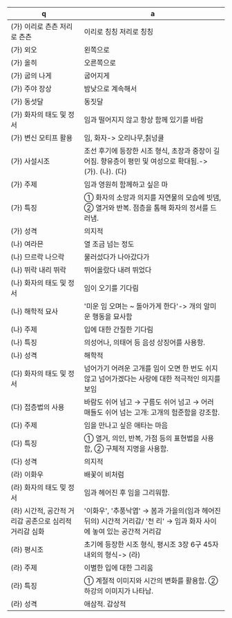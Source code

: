 q | a
---|---
(가) 이리로 츤츤 저리로 츤츤		| 이리로 칭칭 저리로 칭칭
(가) 외오		| 왼쪽으로
(가) 올히		| 오른쪽으로
(가) 굽의 나게		| 굽어지게
(가) 주야 장상		| 밤낮으로 계속해서
(가) 동섯달		| 동짓달
(가) 화자의 태도 및 정서		| 임과 떨어지지 않고 항상 함께 있기를 바람
(가) 변신 모티프 활용		| 임, 화자-> 오리나무,칡넝쿨		|> 칡녕쿨이 오리나무를 감는 모양을 묘사하여 입과 함께하고 싶은 마음을 드러냄
(가) 사설시조		| 조선 후기에 등장한 시조 형식, 초장과 중장이 길어짐. 향유층이 평민 및 여성으로 확대됨.-> (가). (나). (다)
(가) 주제		| 임과 영원히 함께하고 싶은 마
(가) 특징		| ① 화자의 소망과 의지를 자연물의 모습에 빗댐, ② 열거와 반복. 점층을 톰해 화자의 정서를 드러냄.
(가) 성격		| 의지적
(나) 여라믄		| 열 조금 넘는 정도
(나) 므르락 나으락		| 물러섰다가 나아갔다가
(나) 뛰락 내리 뛰락		| 뛰어올랐다 내려 뛰었다
(나) 화자의 태도 및 정서		| 임이 오기를 기다림
(나) 해학적 묘사		| '미운 임 오며는 ~ 돌아가게 한다'-> 개의 알미운 행동을 묘사함
(나) 주제		| 입에 대한 간질한 기다림
(나) 특징		| 의성어나, 의태어 등 음성 상징어를 사용항.
(나) 성격		| 해학적
(다) 화자의 태도 및 정서		| 넘어가기 어려운 고개를 임이 오면 한 번도 쉬지 않고 넘어가겠다는 사랑에 대한 적극적인 의지를 보임
(다) 접층법의 사용		| 바람도 쉬어 넘고 → 구름도 쉬어 넘고 → 어러 매들도 쉬어 넘는 고개: 고개의 험준함을 강조함.
(다) 주제		| 임을 만나고 싶은 애타는 마음
(다) ​특징		| ① 열거, 의인, 반복, 가점 등의 표현법을 사용함, ② 구체적 지명을 사용함.
(다) ​성격		| 의지적
(라) 이화우		| 배꽃이 비처럼
(라) 화자의 태도 밎 정서		| 임과 헤어진 후 임을 그리워함.
(라) 시간적, 공간적 거리감 공존으로 심리적 거리감 심화		| '이화우', '추풍낙엽' → 봄과 가을의(임과 헤어진 뒤의) 시간적 거리감/ '천 리' → 임과 화자 사이에 놓여 있는 공간적 거리감
(라) 평시조		| 초기에 등장한 시조 형식, 평시조 3장 6구 45자 내외의 형식-> (라)
(라) 주제		| 이별한 입에 대한 그리움
(라) ​특징		| ① 계절적 이미지와 시간의 변화를 활용함. ② 하강의 이미지가 나타남.
(라) ​성격		| 애삼적. 감상적